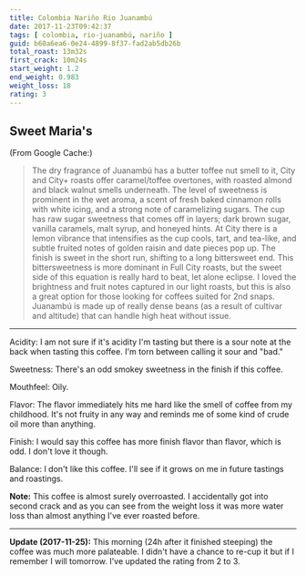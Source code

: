 ```yaml
---
title: Colombia Nariño Rio Juanambú
date: 2017-11-23T09:42:37
tags: [ colombia, rio-juanambú, nariño ]
guid: b60a6ea6-0e24-4899-8f37-fad2ab5db26b
total_roast: 13m32s
first_crack: 10m24s
start_weight: 1.2
end_weight: 0.983
weight_loss: 18
rating: 3
---
```


## Sweet Maria's

(From Google Cache:)

> The dry fragrance of Juanambú has a butter toffee nut smell to it, City and
> City+ roasts offer caramel/toffee overtones, with roasted almond and black
> walnut smells underneath. The level of sweetness is prominent in the wet
> aroma, a scent of fresh baked cinnamon rolls with white icing, and a strong
> note of caramelizing sugars. The cup has raw sugar sweetness that comes off in
> layers; dark brown sugar, vanilla caramels, malt syrup, and honeyed hints. At
> City there is a lemon vibrance that intensifies as the cup cools, tart, and
> tea-like, and subtle fruited notes of golden raisin and date pieces pop up.
> The finish is sweet in the short run, shifting to a long bittersweet end. This
> bittersweetness is more dominant in Full City roasts, but the sweet side of
> this equation is really hard to beat, let alone eclipse. I loved the
> brightness and fruit notes captured in our light roasts, but this is also a
> great option for those looking for coffees suited for 2nd snaps. Juanambú is
> made up of really dense beans (as a result of cultivar and altitude) that can
> handle high heat without issue.

---

Acidity: I am not sure if it's acidity I'm tasting but there is a sour note at
the back when tasting this coffee.  I'm torn between calling it sour and "bad."

Sweetness: There's an odd smokey sweetness in the finish if this coffee.

Mouthfeel:  Oily.

Flavor: The flavor immediately hits me hard like the smell of coffee from my
childhood.  It's not fruity in any way and reminds me of some kind of crude oil
more than anything.

Finish: I would say this coffee has more finish flavor than flavor, which is
odd.  I don't love it though.

Balance: I don't like this coffee.  I'll see if it grows on me in future
tastings and roastings.

**Note:** This coffee is almost surely overroasted.  I accidentally got into
second crack and as you can see from the weight loss it was more water loss than
almost anything I've ever roasted before.

---

**Update (2017-11-25):** This morning (24h after it finished steeping) the
coffee was much more palateable.  I didn't have a chance to re-cup it but if I
remember I will tomorrow.  I've updated the rating from 2 to 3.
